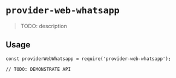 # `provider-web-whatsapp`

> TODO: description

## Usage

```
const providerWebWhatsapp = require('provider-web-whatsapp');

// TODO: DEMONSTRATE API
```

